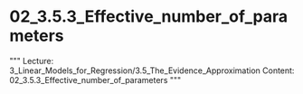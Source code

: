 # 02_3.5.3_Effective_number_of_parameters

"""
Lecture: 3_Linear_Models_for_Regression/3.5_The_Evidence_Approximation
Content: 02_3.5.3_Effective_number_of_parameters
"""

